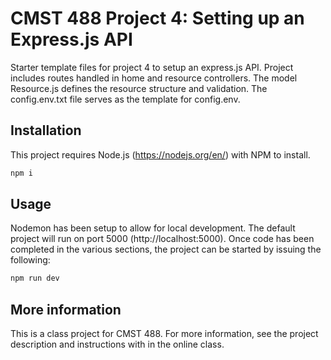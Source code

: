 # CMST 488 Project 4: Setting up an Express.js API

Starter template files for project 4 to setup an express.js API. Project includes routes handled in home and resource controllers. The model Resource.js defines the resource structure and validation. The config.env.txt file serves as the template for config.env.

## Installation

This project requires Node.js (https://nodejs.org/en/) with NPM to install.

```bash
npm i
```

## Usage

Nodemon has been setup to allow for local development. The default project will run on port 5000 (http://localhost:5000). Once code has been completed in the various sections, the project can be started by issuing the following:

```bash
npm run dev
```

## More information

This is a class project for CMST 488. For more information, see the project description and instructions with in the online class.

